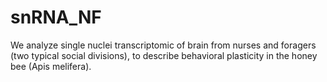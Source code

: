 # snRNA_NF
We analyze single nuclei transcriptomic of  brain from nurses and foragers (two typical social divisions), to describe behavioral plasticity in the honey bee (Apis melifera).
